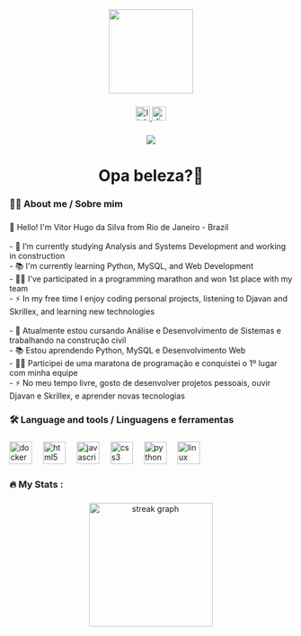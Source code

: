 <div align="center">
  <img height="150" src="https://media4.giphy.com/media/v1.Y2lkPTc5MGI3NjExcWdwNXczcG92emszanBtbmZrYW43ZTJtaTlyNGZkcWhqMmJjZDFucCZlcD12MV9pbnRlcm5hbF9naWZfYnlfaWQmY3Q9Zw/RbDKaczqWovIugyJmW/giphy.gif"  />
</div>

###

<div align="center">
  <a href="https://www.linkedin.com/in/vitor-h-silva-railander/" target="_blank">
    <img src="https://img.shields.io/static/v1?message=LinkedIn&logo=linkedin&label=&color=0077B5&logoColor=white&labelColor=&style=for-the-badge" height="25" alt="linkedin logo"  />
  </a>
  <a href="https://discord.com/users/railander." target="_blank">
    <img src="https://img.shields.io/static/v1?message=Discord&logo=discord&label=&color=7289DA&logoColor=white&labelColor=&style=for-the-badge" height="25" alt="discord logo"  />
  </a>
</div>

###

<div align="center">
  <img src="https://visitor-badge.laobi.icu/badge?page_id=RaILaNdEr-v.RaILaNdEr-v&"  />
</div>

###

<h1 align="center">Opa beleza?👋</h1>

###

<h3 align="left">👩‍💻  About me / Sobre mim</h3>

###

<p align="left">👋 Hello! I'm Vitor Hugo da Silva from Rio de Janeiro - Brazil<br><br>- 🔭 I’m currently studying Analysis and Systems Development and working in construction<br>- 📚 I'm currently learning Python, MySQL, and Web Development<br>- 👨‍💻 I've participated in a programming marathon and won 1st place with my team<br>- ⚡ In my free time I enjoy coding personal projects, listening to Djavan and Skrillex, and learning new technologies<br><br>- 🔭 Atualmente estou cursando Análise e Desenvolvimento de Sistemas e trabalhando na construção civil  <br>- 📚 Estou aprendendo Python, MySQL e Desenvolvimento Web  <br>- 👨‍💻 Participei de uma maratona de programação e conquistei o 1º lugar com minha equipe  <br>- ⚡ No meu tempo livre, gosto de desenvolver projetos pessoais, ouvir Djavan e Skrillex, e aprender novas tecnologias</p>

###

<h3 align="left">🛠 Language and tools / Linguagens e ferramentas</h3>

###

<div align="left">
  <img src="https://cdn.jsdelivr.net/gh/devicons/devicon/icons/docker/docker-plain-wordmark.svg" height="40" alt="docker logo"  />
  <img width="12" />
  <img src="https://cdn.jsdelivr.net/gh/devicons/devicon/icons/html5/html5-original.svg" height="40" alt="html5 logo"  />
  <img width="12" />
  <img src="https://cdn.jsdelivr.net/gh/devicons/devicon/icons/javascript/javascript-original.svg" height="40" alt="javascript logo"  />
  <img width="12" />
  <img src="https://cdn.jsdelivr.net/gh/devicons/devicon/icons/css3/css3-original.svg" height="40" alt="css3 logo"  />
  <img width="12" />
  <img src="https://cdn.jsdelivr.net/gh/devicons/devicon/icons/python/python-original.svg" height="40" alt="python logo"  />
  <img width="12" />
  <img src="https://cdn.jsdelivr.net/gh/devicons/devicon/icons/linux/linux-original.svg" height="40" alt="linux logo"  />
</div>

###

<h3 align="left">🔥   My Stats :</h3>

###

<div align="center">
  <img src="https://streak-stats.demolab.com?user=RaILaNdEr-v&locale=en&mode=daily&theme=dark&hide_border=false&border_radius=5&order=3" height="220" alt="streak graph"  />
</div>

###
